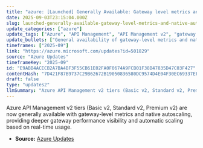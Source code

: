 ```yaml
---
title: "azure: [Launched] Generally Available: Gateway level metrics and native autoscaling for Azure API Management v2 tiers"
date: 2025-09-03T23:15:04.000Z
slug: launched-generally-available-gateway-level-metrics-and-native-autoscaling-for-azure-api-management-v2-tiers
update_categories: ["azure"]
update_tags: ["Azure", "API Management", "API Management v2", "gateway metrics", "autoscaling", "Basic v2", "Standard v2", "Premium v2", "GA", "monitoring"]
update_bullets: ["General availability of gateway-level metrics and native autoscaling for API Management v2 tiers.", "Supported tiers: Basic v2, Standard v2, Premium v2.", "Gateway-level metrics provide deeper visibility into gateway performance.", "Native autoscaling adjusts capacity automatically based on real-time usage.", "Aims to improve reliability and reduce manual capacity management."]
timeframes: ["2025-09"]
link: "https://azure.microsoft.com/updates?id=501829"
source: "Azure Updates"
timeframeKey: "2025-09"
id: "E9ABB4ACECB2A7BA4BF3F55CB61E02FA0F0674A9FCB01F38B47835D47C03F427"
contentHash: "7D421F87B9737C29B62672B19050836580DC9574D4E04F30EC69337EFFECFDC2"
draft: false
type: "updates2"
llmSummary: "Azure API Management v2 tiers (Basic v2, Standard v2, Premium v2) are now generally available with gateway-level metrics and native autoscaling, providing deeper gateway performance visibility and automatic scaling based on real-time usage."
---
```


Azure API Management v2 tiers (Basic v2, Standard v2, Premium v2) are now generally available with gateway-level metrics and native autoscaling, providing deeper gateway performance visibility and automatic scaling based on real-time usage.

- **Source:** [Azure Updates](https://azure.microsoft.com/updates?id=501829)

